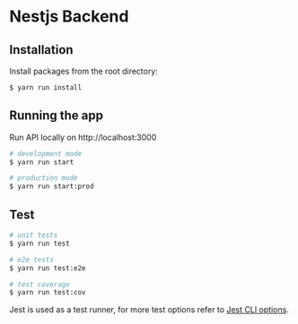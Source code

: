 # Nestjs Backend

## Installation

Install packages from the root directory:

```bash
$ yarn run install
```

## Running the app

Run API locally on http://localhost:3000 

```bash
# development mode
$ yarn run start

# production mode
$ yarn run start:prod
```

## Test

```bash
# unit tests
$ yarn run test

# e2e tests
$ yarn run test:e2e

# test coverage
$ yarn run test:cov
```

Jest is used as a test runner, for more test options refer to [Jest CLI options](https://jestjs.io/docs/en/cli.html).



